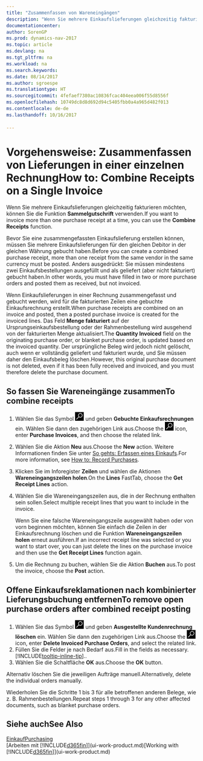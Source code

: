 ```yaml
---
title: "Zusammenfassen von Wareneingängen"
description: "Wenn Sie mehrere Einkaufslieferungen gleichzeitig fakturieren möchten, können Sie die Funktion Sammelgutschrift verwenden."
documentationcenter: 
author: SorenGP
ms.prod: dynamics-nav-2017
ms.topic: article
ms.devlang: na
ms.tgt_pltfrm: na
ms.workload: na
ms.search.keywords: 
ms.date: 08/14/2017
ms.author: sgroespe
ms.translationtype: HT
ms.sourcegitcommit: 4fefaef7380ac10836fcac404eea006f55d8556f
ms.openlocfilehash: 10749dc8d8d692d94c5405fbb0a4a965d482f013
ms.contentlocale: de-de
ms.lasthandoff: 10/16/2017

---
```

# <a name="how-to-combine-receipts-on-a-single-invoice"></a><span data-ttu-id="cf8cd-103">Vorgehensweise: Zusammenfassen von Lieferungen in einer einzelnen Rechnung</span><span class="sxs-lookup"><span data-stu-id="cf8cd-103">How to: Combine Receipts on a Single Invoice</span></span>
<span data-ttu-id="cf8cd-104">Wenn Sie mehrere Einkaufslieferungen gleichzeitig fakturieren möchten, können Sie die Funktion **Sammelgutschrift** verwenden.</span><span class="sxs-lookup"><span data-stu-id="cf8cd-104">If you want to invoice more than one purchase receipt at a time, you can use the **Combine Receipts** function.</span></span>  

<span data-ttu-id="cf8cd-105">Bevor Sie eine zusammengefassten Einkaufslieferung erstellen können, müssen Sie mehrere Einkaufslieferungen für den gleichen Debitor in der gleichen Währung gebucht haben.</span><span class="sxs-lookup"><span data-stu-id="cf8cd-105">Before you can create a combined purchase receipt, more than one receipt from the same vendor in the same currency must be posted.</span></span> <span data-ttu-id="cf8cd-106">Anders ausgedrückt: Sie müssen mindestens zwei Einkaufsbestellungen ausgefüllt und als geliefert (aber nicht fakturiert) gebucht haben.</span><span class="sxs-lookup"><span data-stu-id="cf8cd-106">In other words, you must have filled in two or more purchase orders and posted them as received, but not invoiced.</span></span>  

<span data-ttu-id="cf8cd-107">Wenn Einkaufslieferungen in einer Rechnung zusammengefasst und gebucht werden, wird für die fakturierten Zeilen eine gebuchte Einkaufsrechnung erstellt.</span><span class="sxs-lookup"><span data-stu-id="cf8cd-107">When purchase receipts are combined on an invoice and posted, then a posted purchase invoice is created for the invoiced lines.</span></span> <span data-ttu-id="cf8cd-108">Das Feld **Menge fakturiert** auf der Ursprungseinkaufsbestellung oder der Rahmenbestellung wird ausgehend von der fakturierten Menge aktualisiert.</span><span class="sxs-lookup"><span data-stu-id="cf8cd-108">The **Quantity Invoiced** field on the originating purchase order, or blanket purchase order, is updated based on the invoiced quantity.</span></span> <span data-ttu-id="cf8cd-109">Der ursprüngliche Beleg wird jedoch nicht gelöscht, auch wenn er vollständig geliefert und fakturiert wurde, und Sie müssen daher den Einkaufsbeleg löschen.</span><span class="sxs-lookup"><span data-stu-id="cf8cd-109">However, this original purchase document is not deleted, even if it has been fully received and invoiced, and you must therefore delete the purchase document.</span></span>  

## <a name="to-combine-receipts"></a><span data-ttu-id="cf8cd-110">So fassen Sie Wareneingänge zusammen</span><span class="sxs-lookup"><span data-stu-id="cf8cd-110">To combine receipts</span></span>  
1. <span data-ttu-id="cf8cd-111">Wählen Sie das Symbol ![Nach Seite oder Bericht suchen](media/ui-search/search_small.png "Nach Seite oder Bericht suchen") und geben **Gebuchte Einkaufsrechnungen** ein. Wählen Sie dann den zugehörigen Link aus.</span><span class="sxs-lookup"><span data-stu-id="cf8cd-111">Choose the ![Search for Page or Report](media/ui-search/search_small.png "Search for Page or Report icon") icon, enter **Purchase Invoices**, and then choose the related link.</span></span>  
2. <span data-ttu-id="cf8cd-112">Wählen Sie die Aktion **Neu** aus.</span><span class="sxs-lookup"><span data-stu-id="cf8cd-112">Choose the **New** action.</span></span> <span data-ttu-id="cf8cd-113">Weitere Informationen finden Sie unter [So gehts: Erfassen eines Einkaufs](purchasing-how-record-purchases.md).</span><span class="sxs-lookup"><span data-stu-id="cf8cd-113">For more information, see [How to: Record Purchases](purchasing-how-record-purchases.md).</span></span>  
3. <span data-ttu-id="cf8cd-114">Klicken Sie im Inforegister **Zeilen** und wählen die  Aktionen **Wareneingangszeilen holen**.</span><span class="sxs-lookup"><span data-stu-id="cf8cd-114">On the **Lines** FastTab, choose the **Get Receipt Lines** action.</span></span>  
4. <span data-ttu-id="cf8cd-115">Wählen Sie die Wareneingangszeilen aus, die in der Rechnung enthalten sein sollen.</span><span class="sxs-lookup"><span data-stu-id="cf8cd-115">Select multiple receipt lines that you want to include in the invoice.</span></span>  

    <span data-ttu-id="cf8cd-116">Wenn Sie eine falsche Wareneingangszeile ausgewählt haben oder von vorn beginnen möchten, können Sie einfach die Zeilen in der Einkaufsrechnung löschen und die Funktion **Wareneingangszeilen holen** erneut ausführen.</span><span class="sxs-lookup"><span data-stu-id="cf8cd-116">If an incorrect receipt line was selected or you want to start over, you can just delete the lines on the purchase invoice and then use the **Get Receipt Lines** function again.</span></span>  
5. <span data-ttu-id="cf8cd-117">Um die Rechnung zu buchen, wählen Sie die Aktion **Buchen** aus.</span><span class="sxs-lookup"><span data-stu-id="cf8cd-117">To post the invoice, choose the **Post** action.</span></span>  

## <a name="to-remove-open-purchase-orders-after-combined-receipt-posting"></a><span data-ttu-id="cf8cd-118">Offene Einkaufsreklamationen nach kombinierter Lieferungsbuchung entfernen</span><span class="sxs-lookup"><span data-stu-id="cf8cd-118">To remove open purchase orders after combined receipt posting</span></span>  
1. <span data-ttu-id="cf8cd-119">Wählen Sie das Symbol ![Nach Seite oder Bericht suchen](media/ui-search/search_small.png "Nach Seite oder Bericht suchen") und geben **Ausgestellte Kundenrechnung löschen** ein. Wählen Sie dann den zugehörigen Link aus.</span><span class="sxs-lookup"><span data-stu-id="cf8cd-119">Choose the ![Search for Page or Report](media/ui-search/search_small.png "Search for Page or Report icon") icon, enter **Delete Invoiced Purchase Orders**, and select the related link.</span></span>  
2. <span data-ttu-id="cf8cd-120">Füllen Sie die Felder je nach Bedarf aus.</span><span class="sxs-lookup"><span data-stu-id="cf8cd-120">Fill in the fields as necessary.</span></span> [!INCLUDE[tooltip-inline-tip](includes/tooltip-inline-tip_md.md)]<span data-ttu-id="cf8cd-121">.</span><span class="sxs-lookup"><span data-stu-id="cf8cd-121">.</span></span>
3. <span data-ttu-id="cf8cd-122">Wählen Sie die Schaltfläche **OK** aus.</span><span class="sxs-lookup"><span data-stu-id="cf8cd-122">Choose the **OK** button.</span></span>  

<span data-ttu-id="cf8cd-123">Alternativ löschen Sie die jeweiligen Aufträge manuell.</span><span class="sxs-lookup"><span data-stu-id="cf8cd-123">Alternatively, delete the individual orders manually.</span></span>

<span data-ttu-id="cf8cd-124">Wiederholen Sie die Schritte 1 bis 3 für alle betroffenen anderen Belege, wie z. B. Rahmenbestellungen.</span><span class="sxs-lookup"><span data-stu-id="cf8cd-124">Repeat steps 1 through 3 for any other affected documents, such as blanket purchase orders.</span></span>

## <a name="see-also"></a><span data-ttu-id="cf8cd-125">Siehe auch</span><span class="sxs-lookup"><span data-stu-id="cf8cd-125">See Also</span></span>  
[<span data-ttu-id="cf8cd-126">Einkauf</span><span class="sxs-lookup"><span data-stu-id="cf8cd-126">Purchasing</span></span>](purchasing-manage-purchasing.md)  
<span data-ttu-id="cf8cd-127">[Arbeiten mit [!INCLUDE[d365fin](includes/d365fin_md.md)]](ui-work-product.md)</span><span class="sxs-lookup"><span data-stu-id="cf8cd-127">[Working with [!INCLUDE[d365fin](includes/d365fin_md.md)]](ui-work-product.md)</span></span>

